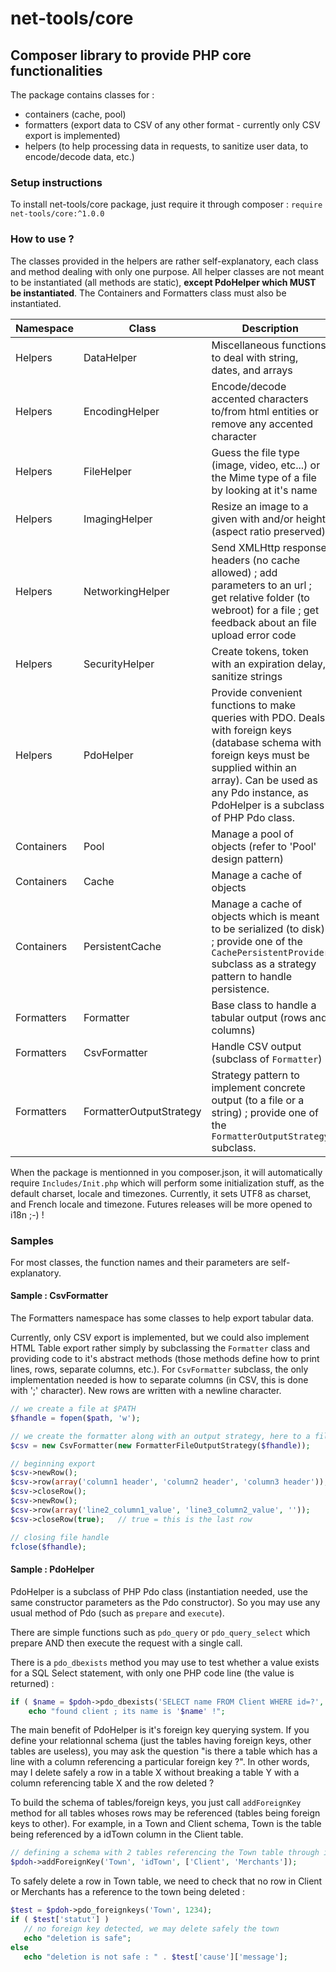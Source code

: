 # net-tools/core

## Composer library to provide PHP core functionalities

The package contains classes for :
- containers (cache, pool)
- formatters (export data to CSV of any other format - currently only CSV export is implemented)
- helpers (to help processing data in requests, to sanitize user data, to encode/decode data, etc.)


### Setup instructions

To install net-tools/core package, just require it through composer : `require net-tools/core:^1.0.0`


### How to use ?

The classes provided in the helpers are rather self-explanatory, each class and method dealing with only one purpose. All helper classes are not meant to be instantiated (all methods are static), **except PdoHelper which MUST be instantiated**. The Containers and Formatters class must also be instantiated.

Namespace | Class              |  Description
----------|--------------------|----------------
Helpers   | DataHelper         | Miscellaneous functions to deal with string, dates, and arrays
Helpers   | EncodingHelper     | Encode/decode accented characters to/from html entities or remove any accented character
Helpers   | FileHelper         | Guess the file type (image, video, etc...) or the Mime type of a file by looking at it's name
Helpers   | ImagingHelper      | Resize an image to a given with and/or height (aspect ratio preserved)
Helpers   | NetworkingHelper   | Send XMLHttp response headers (no cache allowed) ; add parameters to an url ; get relative folder (to webroot) for a file ; get feedback about an file upload error code
Helpers   | SecurityHelper     | Create tokens, token with an expiration delay, sanitize strings
Helpers   | PdoHelper          | Provide convenient functions to make queries with PDO. Deals with foreign keys (database schema with foreign keys must be supplied within an array). Can be used as any Pdo instance, as PdoHelper is a subclass of PHP Pdo class.
Containers| Pool               | Manage a pool of objects (refer to 'Pool' design pattern)
Containers| Cache              | Manage a cache of objects 
Containers| PersistentCache    | Manage a cache of objects which is meant to be serialized (to disk) ; provide one of the `CachePersistentProvider` subclass as a strategy pattern to handle persistence.
Formatters| Formatter          | Base class to handle a tabular output (rows and columns)
Formatters| CsvFormatter       | Handle CSV output (subclass of `Formatter`)
Formatters| FormatterOutputStrategy    | Strategy pattern to implement concrete output (to a file or a string) ; provide one of the `FormatterOutputStrategy` subclass.

When the package is mentionned in you composer.json, it will automatically require `Includes/Init.php` which will perform some initialization stuff, as the default charset, locale and timezones. Currently, it sets UTF8 as charset, and French locale and timezone. Futures releases will be more opened to i18n ;-) !



### Samples 

For most classes, the function names and their parameters are self-explanatory.

#### Sample : CsvFormatter

The Formatters namespace has some classes to help export tabular data. 

Currently, only CSV export is implemented, but we could also implement HTML Table export rather simply by subclassing the `Formatter` class and providing code to it's abstract methods (those methods define how to print lines, rows, separate columns, etc.). For `CsvFormatter` subclass, the only implementation needed is how to separate columns (in CSV, this is done with ';' character). New rows are written with a newline character.

```php
// we create a file at $PATH
$fhandle = fopen($path, 'w');

// we create the formatter along with an output strategy, here to a file handle
$csv = new CsvFormatter(new FormatterFileOutputStrategy($fhandle));

// beginning export
$csv->newRow();
$csv->row(array('column1 header', 'column2 header', 'column3 header'));
$csv->closeRow();
$csv->newRow();
$csv->row(array('line2_column1_value', 'line3_column2_value', ''));
$csv->closeRow(true);   // true = this is the last row

// closing file handle
fclose($fhandle);
```


#### Sample : PdoHelper

PdoHelper is a subclass of PHP Pdo class (instantiation needed, use the same constructor parameters as the Pdo constructor). So you may use any usual method of Pdo (such as `prepare` and `execute`).

There are simple functions such as `pdo_query` or `pdo_query_select` which prepare AND then execute the request with a single call.

There is a `pdo_dbexists` method you may use to test whether a value exists for a SQL Select statement, with only one PHP code line (the value is returned) :
```php
if ( $name = $pdoh->pdo_dbexists('SELECT name FROM Client WHERE id=?', array(123456)) )
    echo "found client ; its name is '$name' !";
```

The main benefit of PdoHelper is it's foreign key querying system. If you define your relationnal schema (just the tables having foreign keys, other tables are useless), you may ask the question "is there a table which has a line with a column referencing a particular foreign key ?". In other words, may I delete safely a row in a table X without breaking a table Y with a column referencing table X and the row deleted ?

To build the schema of tables/foreign keys, you just call `addForeignKey` method for all tables whoses rows may be referenced (tables being foreign keys to other). For example, in a Town and Client schema, Town is the table being referenced by a idTown column in the Client table.

```php
// defining a schema with 2 tables referencing the Town table through it's idTown column
$pdoh->addForeignKey('Town', 'idTown', ['Client', 'Merchants']);
```

To safely delete a row in Town table, we need to check that no row in Client or Merchants has a reference to the town being deleted :

```php
$test = $pdoh->pdo_foreignkeys('Town', 1234);
if ( $test['statut'] )
   // no foreign key detected, we may delete safely the town
   echo "deletion is safe";
else
   echo "deletion is not safe : " . $test['cause']['message'];
```   








